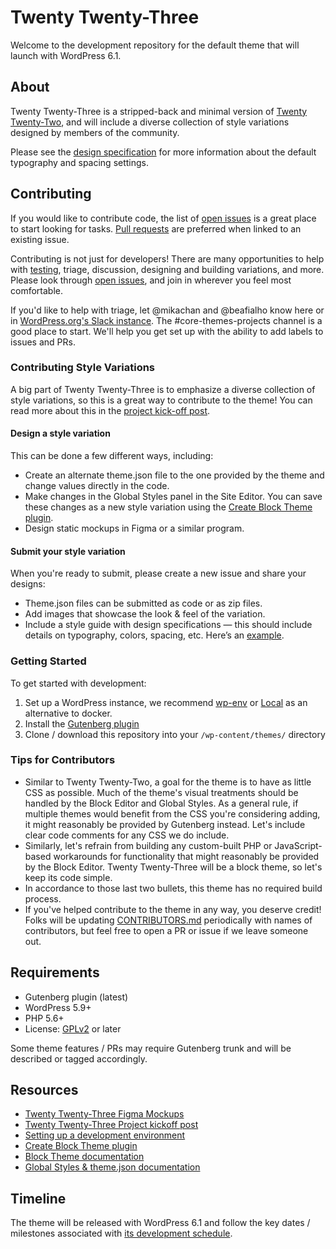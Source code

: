 # Twenty Twenty-Three

Welcome to the development repository for the default theme that will launch with WordPress 6.1.

## About

Twenty Twenty-Three is a stripped-back and minimal version of [Twenty Twenty-Two](https://wordpress.org/themes/twentytwentytwo/), and will include a diverse collection of style variations designed by members of the community.

Please see the [design specification](https://github.com/WordPress/twentytwentythree/blob/trunk/DESIGN-SPEC.md) for more information about the default typography and spacing settings.

## Contributing

If you would like to contribute code, the list of [open issues](https://github.com/WordPress/twentytwentythree/issues) is a great place to start looking for tasks. [Pull requests](https://github.com/WordPress/twentytwentythree/pulls) are preferred when linked to an existing issue.

Contributing is not just for developers! There are many opportunities to help with [testing](#getting-started), triage, discussion, designing and building variations, and more. Please look through [open issues](https://github.com/WordPress/twentytwentythree/issues), and join in wherever you feel most comfortable.

If you'd like to help with triage, let @mikachan and @beafialho know here or in [WordPress.org's Slack instance](https://make.wordpress.org/chat/). The #core-themes-projects channel is a good place to start. We'll help you get set up with the ability to add labels to issues and PRs.

### Contributing Style Variations

A big part of Twenty Twenty-Three is to emphasize a diverse collection of style variations, so this is a great way to contribute to the theme! You can read more about this in the [project kick-off post](https://make.wordpress.org/design/2022/08/10/twenty-twenty-three-default-theme-project-kickoff/).

#### Design a style variation
This can be done a few different ways, including:

- Create an alternate theme.json file to the one provided by the theme and change values directly in the code.
- Make changes in the Global Styles panel in the Site Editor. You can save these changes as a new style variation using the [Create Block Theme plugin](https://wordpress.org/plugins/create-block-theme/).
- Design static mockups in Figma or a similar program.

#### Submit your style variation
When you're ready to submit, please create a new issue and share your designs:

- Theme.json files can be submitted as code or as zip files. 
- Add images that showcase the look & feel of the variation.
- Include a style guide with design specifications — this should include details on typography, colors, spacing, etc. Here’s an [example](https://www.figma.com/community/file/1136340417938880987).

### Getting Started

To get started with development:

1. Set up a WordPress instance, we recommend [wp-env](https://developer.wordpress.org/block-editor/handbook/tutorials/devenv/) or [Local](https://localwp.com/) as an alternative to docker.
2. Install the [Gutenberg plugin](https://wordpress.org/plugins/gutenberg/)
3. Clone / download this repository into your `/wp-content/themes/` directory

### Tips for Contributors
  
- Similar to Twenty Twenty-Two, a goal for the theme is to have as little CSS as possible. Much of the theme's visual treatments should be handled by the Block Editor and Global Styles. As a general rule, if multiple themes would benefit from the CSS you're considering adding, it might reasonably be provided by Gutenberg instead. Let's include clear code comments for any CSS we do include.
- Similarly, let's refrain from building any custom-built PHP or JavaScript-based workarounds for functionality that might reasonably be provided by the Block Editor. Twenty Twenty-Three will be a block theme, so let's keep its code simple.
- In accordance to those last two bullets, this theme has no required build process.
- If you've helped contribute to the theme in any way, you deserve credit! Folks will be updating [CONTRIBUTORS.md](CONTRIBUTORS.md) periodically with names of contributors, but feel free to open a PR or issue if we leave someone out.

## Requirements

- Gutenberg plugin (latest)
- WordPress 5.9+
- PHP 5.6+
- License: [GPLv2](http://www.gnu.org/licenses/gpl-2.0.html) or later

Some theme features / PRs may require Gutenberg trunk and will be described or tagged accordingly.

## Resources

- [Twenty Twenty-Three Figma Mockups](https://www.figma.com/community/file/1139275543113752375)
- [Twenty Twenty-Three Project kickoff post](https://make.wordpress.org/design/2022/08/10/twenty-twenty-three-default-theme-project-kickoff/)
- [Setting up a development environment](https://developer.wordpress.org/block-editor/handbook/tutorials/devenv/)
- [Create Block Theme plugin](https://github.com/WordPress/create-block-theme)
- [Block Theme documentation](https://developer.wordpress.org/block-editor/how-to-guides/themes/block-theme-overview)
- [Global Styles & theme.json documentation](https://developer.wordpress.org/block-editor/how-to-guides/themes/theme-json/)

## Timeline

The theme will be released with WordPress 6.1 and follow the key dates / milestones associated with [its development schedule](https://make.wordpress.org/core/6-1).
